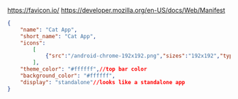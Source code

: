 https://favicon.io/
https://developer.mozilla.org/en-US/docs/Web/Manifest

```json
{
    "name": "Cat App",
    "short_name": "Cat App",
    "icons":
        [
            {"src":"/android-chrome-192x192.png","sizes":"192x192","type":"image/png"},{"src":"/android-chrome-512x512.png","sizes":"512x512","type":"image/png"}
        ],
    "theme_color": "#ffffff",//top bar color
    "background_color": "#ffffff",
    "display": "standalone"//looks like a standalone app
}
```